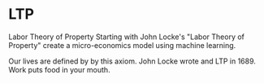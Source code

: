 # LTP
Labor Theory of Property
Starting with John Locke's "Labor Theory of Property" create a micro-economics model using machine learning. 

Our lives are defined by by this axiom. John Locke wrote and LTP in 1689. Work puts food in your mouth.  

